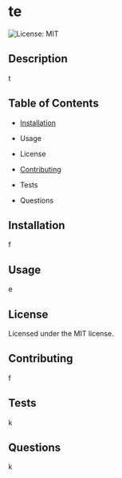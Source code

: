 # te

![License: MIT](https://img.shields.io/badge/License-MIT-blue.svg)

## Description

t

## Table of Contents

- [Installation](https://github.com/LonelyMitoc/ethical-shortcut-readme/blob/main/GeneratedREADME.md#installation)

- Usage

- License

- [Contributing](./GeneratedREADME.md#contributing)

- Tests

- Questions

## Installation

f

## Usage

e

## License

Licensed under the MIT license.

## Contributing

f

## Tests

k

## Questions

k

